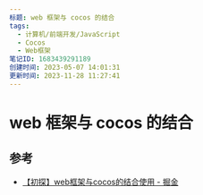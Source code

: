 ```yaml
---
标题: web 框架与 cocos 的结合
tags:
  - 计算机/前端开发/JavaScript
  - Cocos
  - Web框架
笔记ID: 1683439291189
创建时间: 2023-05-07 14:01:31
更新时间: 2023-11-28 11:27:41
---
```


# web 框架与 cocos 的结合

## 参考

- [【初探】web框架与cocos的结合使用 - 掘金](https://juejin.cn/post/6949044814008549389)
